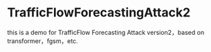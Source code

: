 # TrafficFlowForecastingAttack2
this is a demo for TrafficFlow Forecasting Attack version2，based on transformer，fgsm，etc.
